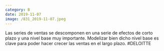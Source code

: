 ```yaml
--- 
category: B 
date: 2019-11-07 
image: /831_2019-11-07.jpeg 
--- 
```


Las series de ventas se descomponen en una serie de efectos de corto plazo y una nivel base muy importante. Modelizar bien dicho nivel base es clave para poder hacer crecer las ventas en el largo plazo. #DELOITTE